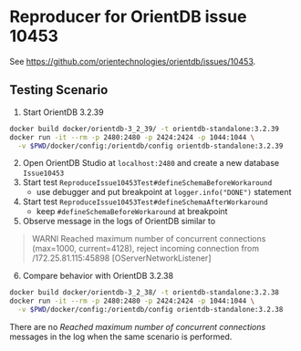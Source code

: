 # Reproducer for OrientDB issue 10453

See https://github.com/orientechnologies/orientdb/issues/10453.

## Testing Scenario

1. Start OrientDB 3.2.39

```bash
docker build docker/orientdb-3_2_39/ -t orientdb-standalone:3.2.39
docker run -it --rm -p 2480:2480 -p 2424:2424 -p 1044:1044 \
  -v $PWD/docker/config:/orientdb/config orientdb-standalone:3.2.39
```

2. Open OrientDB Studio at `localhost:2480` and create a new database `Issue10453`
3. Start test `ReproduceIssue10453Test#defineSchemaBeforeWorkaround`
    - use debugger and put breakpoint at `logger.info("DONE")` statement
4. Start test `ReproduceIssue10453Test#defineSchemaAfterWorkaround`
    - keep `#defineSchemaBeforeWorkaround` at breakpoint
5. Observe message in the logs of OrientDB similar to

> WARNI Reached maximum number of concurrent connections (max=1000, current=4128), reject incoming connection from
> /172.25.81.115:45898 [OServerNetworkListener]

6. Compare behavior with OrientDB 3.2.38

```bash
docker build docker/orientdb-3_2_38/ -t orientdb-standalone:3.2.38
docker run -it --rm -p 2480:2480 -p 2424:2424 -p 1044:1044 \
  -v $PWD/docker/config:/orientdb/config orientdb-standalone:3.2.38
```

There are no _Reached maximum number of concurrent connections_ messages in the log when the same scenario is performed.
